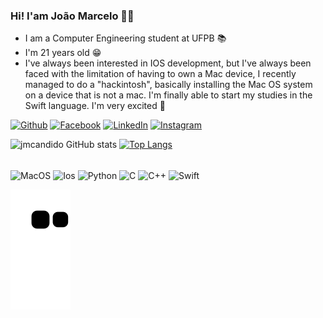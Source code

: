 ### Hi! I'am João Marcelo 👋🏻

- I am a Computer Engineering student at UFPB 📚
- I'm 21 years old 😁
- I've always been interested in IOS development, but I've always been faced with the limitation of having to own a Mac device, I recently managed to do a "hackintosh", basically installing the Mac OS system on a device that is not a mac. I'm finally able to start my studies in the Swift language. I'm very excited  

[![Github](https://img.shields.io/badge/GitHub-100000?style=for-the-badge&logo=github&logoColor=white)](https://github.com/jmcandido)
[![Facebook](https://img.shields.io/badge/Facebook-1877F2?style=for-the-badge&logo=facebook&logoColor=white)](https://www.facebook.com/joaomarcelo.candido.9)
[![LinkedIn](https://img.shields.io/badge/LinkedIn-0077B5?style=for-the-badge&logo=linkedin&logoColor=white)](https://www.linkedin.com/in/jo%C3%A3o-marcelo-candido-borges-78a115214/)
[![Instagram](https://img.shields.io/badge/Instagram-E4405F?style=for-the-badge&logo=instagram&logoColor=white)](https://www.instagram.com/jmcandido_/)



![jmcandido GitHub stats](https://github-readme-stats.vercel.app/api?username=jmcandido&show_icons=true&theme=onedark) [![Top Langs](https://github-readme-stats.vercel.app/api/top-langs/?username=jmcandido&layout=donut)](https://github.com/jmcandido/github-readme-stats)



<div style = "display: inline_block"><br/>
 <img align = "center" alt = "MacOS" src = "https://img.shields.io/badge/mac%20os-000000?style=for-the-badge&logo=apple&logoColor=white"/>
 <img align = "center" alt = "Ios" src = "https://img.shields.io/badge/iOS-000000?style=for-the-badge&logo=ios&logoColor=white"/>
 <img align = "center" alt = "Python" src = "https://img.shields.io/badge/Python-14354C?style=for-the-badge&logo=python&logoColor=white"/>
 <img align = "center" alt = "C" src = "https://img.shields.io/badge/C%2B%2B-00599C?style=for-the-badge&logo=c%2B%2B&logoColor=white"/>
 <img align = "center" alt = "C++" src = "https://img.shields.io/badge/C%2B%2B-00599C?style=for-the-badge&logo=c%2B%2B&logoColor=white"/>
 <img align = "center" alt = "Swift" src = "https://img.shields.io/badge/Swift-FA7343?style=for-the-badge&logo=swift&logoColor=white"/>
</div>


![snake gif](https://github.com/jmcandido/jmcandido/blob/output/github-contribution-grid-snake.svg)

